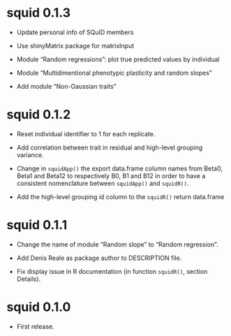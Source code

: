 # squid 0.1.3

-   Update personal info of SQuID members

-   Use shinyMatrix package for matrixInput

-   Module “Random regressions”: plot true predicted values by
    individual

-   Module “Multidimentional phenotypic plasticity and random slopes”

-   Add module “Non-Gaussian traits”

# squid 0.1.2

-   Reset individual identifier to 1 for each replicate.

-   Add correlation between trait in residual and high-level grouping
    variance.

-   Change in `squidApp()` the export data.frame column names from
    Beta0, Beta1 and Beta12 to respectively B0, B1 and B12 in order to
    have a consistent nomenclature between `squidApp()` and `squidR()`.

-   Add the high-level grouping id column to the `squidR()` return
    data.frame

# squid 0.1.1

-   Change the name of module “Random slope” to “Random regression”.

-   Add Denis Reale as package author to DESCRIPTION file.

-   Fix display issue in R documentation (in function `squidR()`,
    section Details).

# squid 0.1.0

-   First release.
